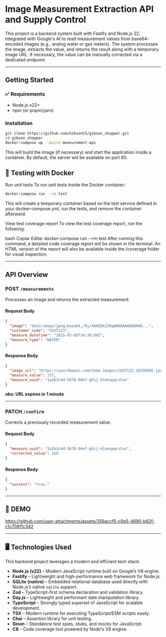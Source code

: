 # Image Measurement Extraction API and Supply Control

This project is a backend system built with Fastify and Node.js 22, integrated with Google's AI to read measurement values from base64-encoded images (e.g., analog water or gas meters). The system processes the image, extracts the value, and returns the result along with a temporary image URL. If necessary, the value can be manually corrected via a dedicated endpoint.

---

## Getting Started

### ✅ Requirements

- Node.js v22+
- npm (or pnpm/yarn)

### Installation

``` bash
git clone https://github.com/GibsonCS/gibson_shopper.git
cd gibson_shopper
docker-compose up --build measurement-api
```
This will build the image (if necessary) and start the application inside a container. By default, the server will be available on port 80.

## 🧪 Testing with Docker
Run unit tests
To run unit tests inside the Docker container:

``` bash 
docker-compose run --rm test
```
This will create a temporary container based on the test service defined in your docker-compose.yml, run the tests, and remove the container afterward.

View test coverage report
To view the test coverage report, run the following:

bash
Copiar
Editar
docker-compose run --rm test
After running this command, a detailed code coverage report will be shown in the terminal. An HTML version of the report will also be available inside the /coverage folder for visual inspection.

---

## API Overview

### **POST `/measurements`**

Processes an image and returns the extracted measurement.

#### Request Body
```json
{
  "image": "data:image/jpeg;base64,/9j/4AAQSkZJRgABAQAAAQABAAD...",
  "customer_code": "CUST123",
  "measure_datetime": "2025-05-05T14:30:00Z",
  "measure_type": "WATER"
}
```

#### Response Body
```json
{
  "image_url": "https://yourdomain.com/temp-images/CUST123_20250505.jpg",
  "measure_value": 157,
  "measure_uuid": "1a2b3c4d-5678-90ef-ghij-klmnopqrstuv"
}
```

**obs: URL expires in 1 minute**

---

### **PATCH `/confirm`**

Corrects a previously recorded measurement value.

#### Request Body
```json
{
  "measure_uuid": "1a2b3c4d-5678-90ef-ghij-klmnopqrstuv",
  "corrected_value": 160
}
```

#### Response Body
```json
{
  "success": "true."
}
```

---

## 👹 DEMO 
https://github.com/user-attachments/assets/356accf5-c9e5-4690-b62f-c1c708f1c342

***


## 🖥️ Technologies Used

This backend project leverages a modern and efficient tech stack:

- **Node.js (v22)** – Modern JavaScript runtime built on Google’s V8 engine.
- **Fastify** – Lightweight and high-performance web framework for Node.js.
- **SQLite (native)** – Embedded relational database used directly with Node.js’s native `sqlite` support.
- **Zod** – TypeScript-first schema declaration and validation library.
- **Day.js** – Lightweight and performant date manipulation library.
- **TypeScript** – Strongly typed superset of JavaScript for scalable development.
- **TSX** – Modern runtime for executing TypeScript/ESM scripts easily.
- **Chai** – Assertion library for unit testing.
- **Sinon** – Standalone test spies, stubs, and mocks for JavaScript.
- **C8** – Code coverage tool powered by Node's V8 engine.
